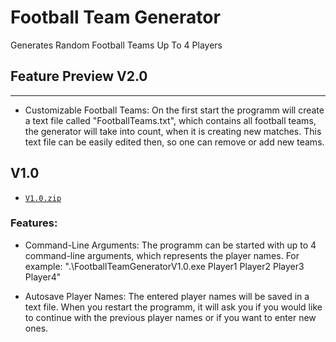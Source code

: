 # Football Team Generator
Generates Random Football Teams Up To 4 Players

## Feature Preview V2.0
---------------------------------------------------------------------------------------------------------
- Customizable Football Teams:
On the first start the programm will create a text file called "FootballTeams.txt", which contains all football teams, the generator will take into count, when it is creating new matches. This text file can be easily edited then, so one can remove or add new teams.

## V1.0
 - [`V1.0.zip`][direct-dl]

[direct-dl]: https://github.com/vplotnikow/FootballTeamGenerator/blob/master/releases/V1.0.zip?raw=true

### Features:
- Command-Line Arguments:
The programm can be started with up to 4 command-line arguments, which represents the player names.
For example: ".\FootballTeamGeneratorV1.0.exe Player1 Player2 Player3 Player4"

- Autosave Player Names:
The entered player names will be saved in a text file. When you restart the programm, it will ask you if you would like to continue with the previous player names or if you want to enter new ones.
